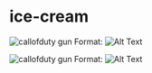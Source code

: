 # ice-cream


![callofduty gun](https://www.callofduty.com/content/dam/atvi/callofduty/cod-touchui/blog/body/mw-wz/MW-AS-VAL-Weapon-Detail-005.jpg)
Format: ![Alt Text](url)



![callofduty gun](https://encrypted-tbn0.gstatic.com/images?q=tbn:ANd9GcS2JQ50L38FdtAX-T1ubb4o5C_DZGBB2osomw&usqp=CAU)
Format: ![Alt Text](url)

